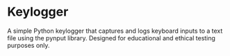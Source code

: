 # Keylogger
A simple Python keylogger that captures and logs keyboard inputs to a text file using the pynput library. Designed for educational and ethical testing purposes only.
